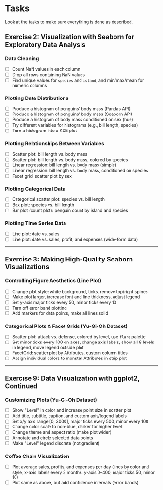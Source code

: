# Tasks
Look at the tasks to make sure everything is done as described.

## Exercise 2: Visualization with Seaborn for Exploratory Data Analysis

### Data Cleaning
- [ ] Count NaN values in each column
- [ ] Drop all rows containing NaN values
- [ ] Find unique values for `species` and `island`, and min/max/mean for numeric columns

### Plotting Data Distributions
- [ ] Produce a histogram of penguins' body mass (Pandas API)
- [ ] Produce a histogram of penguins' body mass (Seaborn API)
- [ ] Produce a histogram of body mass conditioned on sex (hue)
- [ ] Try different variables for histograms (e.g., bill length, species)
- [ ] Turn a histogram into a KDE plot

### Plotting Relationships Between Variables
- [ ] Scatter plot: bill length vs. body mass
- [ ] Scatter plot: bill length vs. body mass, colored by species
- [ ] Linear regression: bill length vs. body mass (simple)
- [ ] Linear regression: bill length vs. body mass, conditioned on species
- [ ] Facet grid: scatter plot by sex

### Plotting Categorical Data
- [ ] Categorical scatter plot: species vs. bill length
- [ ] Box plot: species vs. bill length
- [ ] Bar plot (count plot): penguin count by island and species

### Plotting Time Series Data
- [ ] Line plot: date vs. sales
- [ ] Line plot: date vs. sales, profit, and expenses (wide-form data)

---

## Exercise 3: Making High-Quality Seaborn Visualizations

### Controlling Figure Aesthetics (Line Plot)
- [ ] Change plot style: white background, ticks, remove top/right spines
- [ ] Make plot larger, increase font and line thickness, adjust legend
- [ ] Set y-axis major ticks every 50, minor ticks every 10
- [ ] Turn off error band plotting
- [ ] Add markers for data points, make all lines solid

### Categorical Plots & Facet Grids (Yu-Gi-Oh Dataset)
- [ ] Scatter plot: attack vs. defense, colored by level, use `flare` palette
- [ ] Set minor ticks every 100 on axes, change axis labels, show all 8 levels in legend, move legend outside plot
- [ ] FacetGrid: scatter plot by Attributes, custom column titles
- [ ] Assign individual colors to monster Attributes in strip plot

---

## Exercise 9: Data Visualization with ggplot2, Continued

### Customizing Plots (Yu-Gi-Oh Dataset)
- [ ] Show "Level" in color and increase point size in scatter plot
- [ ] Add title, subtitle, caption, and custom axis/legend labels
- [ ] Set x/y axis range [0, 3000], major ticks every 500, minor every 100
- [ ] Change color scale to non-blue, darker for higher level
- [ ] Change theme and aspect ratio (make plot wider)
- [ ] Annotate and circle selected data points
- [ ] Make "Level" legend discrete (not gradient)

### Coffee Chain Visualization
- [ ] Plot average sales, profits, and expenses per day (lines by color and style, x-axis labels every 3 months, y-axis 0–400, major ticks 50, minor 10)
- [ ] Plot same as above, but add confidence intervals (error bands)
